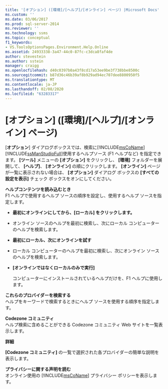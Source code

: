 ```yaml
---
title: '[オプション] ([環境]/[ヘルプ]/[オンライン] ページ) |Microsoft Docs'
ms.custom: ''
ms.date: 03/06/2017
ms.prod: sql-server-2014
ms.reviewer: ''
ms.technology: ssms
ms.topic: conceptual
f1_keywords:
- VS.ToolsOptionsPages.Environment.Help.Online
ms.assetid: 24933338-3a47-44c0-87fc-c3dca8faf4de
author: stevestein
ms.author: sstein
manager: craigg
ms.openlocfilehash: d40c0397b0a43f8cd17a53ee9be3f738bbe8500c
ms.sourcegitcommit: b87d36c46b39af8b929ad94ec707dee8800950f5
ms.translationtype: MT
ms.contentlocale: ja-JP
ms.lasthandoff: 02/08/2020
ms.locfileid: "63283317"
---
```

# <a name="options-environment-help-online-page"></a>[オプション] ([環境]/[ヘルプ]/[オンライン] ページ)
  [**オプション**] ダイアログボックスでは、検索に[!INCLUDE[msCoName](../../includes/msconame-md.md)] [!INCLUDE[ssManStudioFull](../../includes/ssmanstudiofull-md.md)]使用するヘルプソース (F1 ヘルプなど) を指定できます。 
  **[ツール]** メニューの **[オプション]** をクリックし、 **[環境]** フォルダーを展開して、 **[ヘルプ]**、 **[オンライン]** の順にクリックします。 
  **[オンライン]** ページが一覧に表示されない場合は、 **[オプション]** ダイアログ ボックスの **[すべての設定を表示]** チェック ボックスをオンにしてください。  
  
 **ヘルプコンテンツを読み込むとき**  
 F1 ヘルプで使用するヘルプ ソースの順序を設定し、使用するヘルプ ソースを指定します。  
  
-   **最初にオンラインにしてから、[ローカル] をクリックします。**  
  
-   オンライン ソースのヘルプを最初に検索し、次にローカル コンピューターのヘルプを検索します。  
  
-   **最初にローカル、次にオンラインを試す**  
  
-   ローカル コンピューターのヘルプを最初に検索し、次にオンライン ソースのヘルプを検索します。  
  
-   **[オンラインではなくローカルのみで実行]**  
  
     コンピューターにインストールされているヘルプだけを、F1 ヘルプに使用します。  
  
 **これらのプロバイダーを検索する**  
 ヘルプをキーワードで検索するときにヘルプ ソースを使用する順序を指定します。  
  
 **Codezone コミュニティ**  
 ヘルプ検索に含めることができる Codezone コミュニティ Web サイトを一覧表示します。  
  
 **詳細**  
 
  **[Codezone コミュニティ]** の一覧で選択された各プロバイダーの簡単な説明を表示します。  
  
 **プライバシーに関する声明を読む**  
 オンライン使用の [!INCLUDE[msCoName](../../includes/msconame-md.md)] プライバシー ポリシーを表示します。  
  
  
